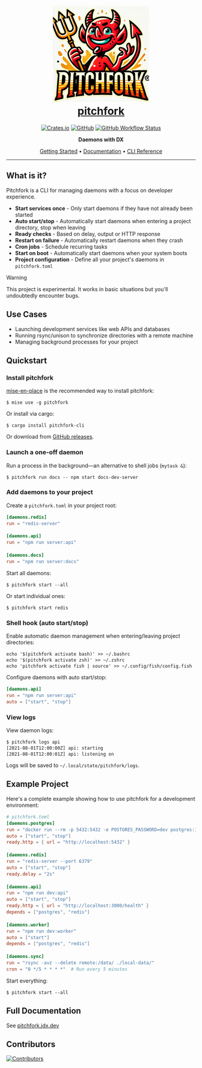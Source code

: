 <div align="center">

<h1 align="center">
  <a href="https://pitchfork.jdx.dev">
    <img src="logo.png" alt="pitchfork" width="256" height="256" />
    <br>
    pitchfork
  </a>
</h1>

<p>
  <a href="https://crates.io/crates/pitchfork-cli"><img alt="Crates.io" src="https://img.shields.io/crates/v/pitchfork-cli?style=for-the-badge&color=00d9ff"></a>
  <a href="https://github.com/jdx/pitchfork/blob/main/LICENSE"><img alt="GitHub" src="https://img.shields.io/github/license/jdx/pitchfork?style=for-the-badge&color=52e892"></a>
  <a href="https://github.com/jdx/pitchfork/actions/workflows/ci.yml"><img alt="GitHub Workflow Status" src="https://img.shields.io/github/actions/workflow/status/jdx/pitchfork/ci.yml?style=for-the-badge&color=ff9100"></a>
</p>

<p><b>Daemons with DX</b></p>

<p align="center">
  <a href="https://pitchfork.jdx.dev/getting-started.html">Getting Started</a> •
  <a href="https://pitchfork.jdx.dev">Documentation</a> •
  <a href="https://pitchfork.jdx.dev/cli">CLI Reference</a>
</p>

<hr />

</div>

## What is it?

Pitchfork is a CLI for managing daemons with a focus on developer experience.

- **Start services once** - Only start daemons if they have not already been started
- **Auto start/stop** - Automatically start daemons when entering a project directory, stop when leaving
- **Ready checks** - Based on delay, output or HTTP response
- **Restart on failure** - Automatically restart daemons when they crash
- **Cron jobs** - Schedule recurring tasks
- **Start on boot** - Automatically start daemons when your system boots
- **Project configuration** - Define all your project's daemons in `pitchfork.toml`

> [!WARNING]
> This project is experimental. It works in basic situations but you'll undoubtedly encounter bugs.

## Use Cases

- Launching development services like web APIs and databases
- Running rsync/unison to synchronize directories with a remote machine
- Managing background processes for your project

## Quickstart

### Install pitchfork

[mise-en-place](https://mise.jdx.dev) is the recommended way to install pitchfork:

```sh-session
$ mise use -g pitchfork
```

Or install via cargo:

```sh-session
$ cargo install pitchfork-cli
```

Or download from [GitHub releases](https://github.com/jdx/pitchfork/releases).

### Launch a one-off daemon

Run a process in the background—an alternative to shell jobs (`mytask &`):

```sh-session
$ pitchfork run docs -- npm start docs-dev-server
```

### Add daemons to your project

Create a `pitchfork.toml` in your project root:

```toml
[daemons.redis]
run = "redis-server"

[daemons.api]
run = "npm run server:api"

[daemons.docs]
run = "npm run server:docs"
```

Start all daemons:

```sh-session
$ pitchfork start --all
```

Or start individual ones:

```sh-session
$ pitchfork start redis
```

### Shell hook (auto start/stop)

Enable automatic daemon management when entering/leaving project directories:

```sh-session
echo '$(pitchfork activate bash)' >> ~/.bashrc
echo '$(pitchfork activate zsh)' >> ~/.zshrc
echo 'pitchfork activate fish | source' >> ~/.config/fish/config.fish
```

Configure daemons with auto start/stop:

```toml
[daemons.api]
run = "npm run server:api"
auto = ["start", "stop"]
```

### View logs

View daemon logs:

```sh-session
$ pitchfork logs api
[2021-08-01T12:00:00Z] api: starting
[2021-08-01T12:00:01Z] api: listening on
```

Logs will be saved to `~/.local/state/pitchfork/logs`.

## Example Project

Here's a complete example showing how to use pitchfork for a development environment:

```toml
# pitchfork.toml
[daemons.postgres]
run = "docker run --rm -p 5432:5432 -e POSTGRES_PASSWORD=dev postgres:16"
auto = ["start", "stop"]
ready.http = { url = "http://localhost:5432" }

[daemons.redis]
run = "redis-server --port 6379"
auto = ["start", "stop"]
ready.delay = "2s"

[daemons.api]
run = "npm run dev:api"
auto = ["start", "stop"]
ready.http = { url = "http://localhost:3000/health" }
depends = ["postgres", "redis"]

[daemons.worker]
run = "npm run dev:worker"
auto = ["start"]
depends = ["postgres", "redis"]

[daemons.sync]
run = "rsync -avz --delete remote:/data/ ./local-data/"
cron = "0 */5 * * * *"  # Run every 5 minutes
```

Start everything:

```sh-session
$ pitchfork start --all
```

## Full Documentation

See [pitchfork.jdx.dev](https://pitchfork.jdx.dev)

## Contributors

[![Contributors](https://contrib.rocks/image?repo=jdx/pitchfork)](https://github.com/jdx/pitchfork/graphs/contributors)
